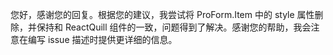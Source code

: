 您好，感谢您的回复。根据您的建议，我尝试将 ProForm.Item 中的 style 属性删除，并保持和 ReactQuill 组件的一致，问题得到了解决。感谢您的帮助，我会注意在编写 issue 描述时提供更详细的信息。
